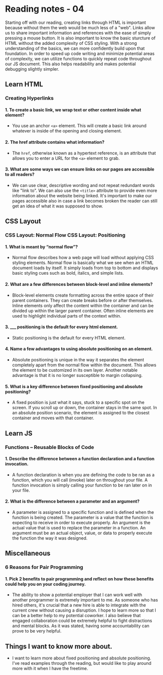 # Reading notes - 04

Starting off with our reading, creating links through HTML is important because without them the web would be much less of a "web". Links allow us to share important information and references with the ease of simply pressing a mouse button. It is also important to know the basic sturcture of HTML without the added complexity of CSS styling. With a strong understanding of the basics, we can more confidently build upon that foundation. In order to speed up code writing and minimize potential areas of complexity, we can utilize functions to quickly repeat code throughout our JS document. This also helps readability and makes potential debugging slightly simpler.

## Learn HTML

### Creating Hyperlinks

#### 1. To create a basic link, we wrap text or other content inside what element?

- You use an anchor `<a>`  element. This will create a basic link around whatever is inside of the opening and closing element.

#### 2. The href attribute contains what information?

- The `href`, otherwise known as a hypertext reference, is an attribute that allows you to enter a URL for the `<a>` element to grab.

#### 3. What are some ways we can ensure links on our pages are accessible to all readers?

- We can use clear, descriptive wording and not repeat redundant words like "link to". We can also use the `<title>` attribute to provide even more information about the website being linked. It's important to make our pages accessible also in case a link becomes broken the reader can still get an idea of what it was supposed to show.

## CSS Layout

### CSS Layout: Normal Flow CSS Layout: Positioning

#### 1. What is meant by “normal flow”?

- Normal flow describes how a web page will load without applying CSS styling elements. Normal flow is basically what we see when an HTML document loads by itself. It simply loads from top to bottom and displays basic styling cues such as bold, italics, and simple lists.

#### 2. What are a few differences between block-level and inline elements?

- Block-level elements create formatting across the entire space of their parent containers. They can create breaks before or after themselves. Inline elements only affect the content within the container and can be divided up within the larger parent container. Often inline elements are used to highlight individual parts of the context within.

#### 3. ___ positioning is the default for every html element.

- Static positioning is the default for every HTML element.

#### 4. Name a few advantages to using absolute positioning on an element.

- Absolute positioning is unique in the way it separates the element completely apart from the normal flow within the document. This allows the element to be customized in its own layer. Another notable advantage is that it is no longer susceptible to margin collapsing.

#### 5. What is a key difference between fixed positioning and absolute positioning?

- A fixed position is just what it says, stuck to a specific spot on the screen. If you scroll up or down, the container stays in the same spot. In an absolute position scenario, the element is assigned to the closest container and moves with that container.

## Learn JS

### Functions – Reusable Blocks of Code

#### 1. Describe the difference between a function declaration and a function invocation.

- A function declaration is when you are defining the code to be ran as a function, which you will call (invoke) later on throughout your file. A function invocation is simply calling your function to be ran later on in your file.

#### 2. What is the difference between a parameter and an argument?

- A parameter is assigned to a specific function and is defined when the function is being created. The parameter is a value that the function is expecting to receive in order to execute properly. An argument is the actual value that is used to replace the parameter in a function. An argument must be an actual object, value, or data to properly execute the function the way it was designed.

## Miscellaneous

### 6 Reasons for Pair Programming

#### 1. Pick 2 benefits to pair programming and reflect on how these benefits could help you on your coding journey.

- The ability to show a potential employer that I can work well with another programmer is extremely important to me. As someone who has hired others, it's crucial that a new hire is able to integrate with the current crew without causing a disruption. I hope to learn more so that I can be a better help to my potential coworker. I also believe that engaged collaboration could be extremely helpful to fight distractions and mental blocks. As it was stated, having some accountability can prove to be very helpful.

## Things I want to know more about.

- I want to learn more about fixed positioning and absolute positioning. I've read examples through the reading, but would like to play around more with it when I have the freetime.
